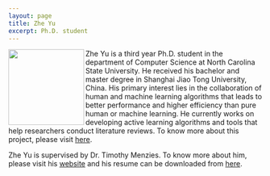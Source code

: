```yaml
---
layout: page
title: Zhe Yu
excerpt: Ph.D. student
---
```


 
<img align="left" width="150"
src="/img/Zhe.jpg"> Zhe Yu is a third year Ph.D. student in the department of Computer Science at North Carolina State University. He received his bachelor and master degree in Shanghai Jiao Tong University, China. His primary interest lies in the collaboration of human and machine learning algorithms that leads to better performance and higher efficiency than pure human or machine learning. He currently works on developing active learning algorithms and tools that help researchers conduct literature reviews. To know more about this project, please visit [here](/projects/2017/01/22/mar/).

Zhe Yu is supervised by Dr. Timothy Menzies.
To know more about him, please visit his [website](http://azhe825.github.io) 
and his resume can be downloaded from [here](http://azhe825.github.io/pdf/ZheYu_CV.pdf).
